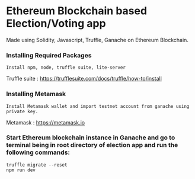 # Ethereum Blockchain based Election/Voting app #
Made using Solidity, Javascript, Truffle, Ganache on Ethereum Blockchain.

### Installing Required Packages ###
```
Install npm, node, truffle suite, lite-server
```
Truffle suite : https://trufflesuite.com/docs/truffle/how-to/install

### Installing Metamask ###
```
Install Metamask wallet and import testnet account from ganache using private key.
```
Metamask : https://metamask.io
### Start Ethereum blockchain instance in Ganache and go to terminal being in root directory of election app and run the following commands: ###
```
truffle migrate --reset
npm run dev
```
